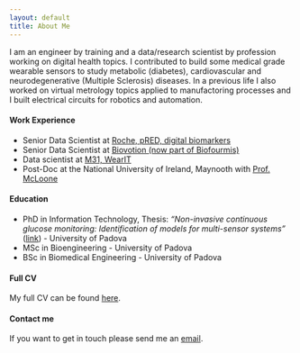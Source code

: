 ```yaml
---
layout: default
title: About Me
---
```


I am an engineer by training and a data/research scientist by profession working on digital health topics. I contributed to build some medical grade wearable sensors to study metabolic (diabetes), cardiovascular and neurodegenerative (Multiple Sclerosis) diseases. In a previous life I also worked on virtual metrology topics applied to manufactoring processes and I built electrical circuits for robotics and automation.

#### Work Experience

- Senior Data Scientist at [Roche, pRED, digital biomarkers](https://www.roche.com/about/priorities/personalised_healthcare/digital-biomarkers.htm)
- Senior Data Scientist at [Biovotion (now part of Biofourmis)](https://www.biofourmis.com/)
- Data scientist at [M31, WearIT](https://www.m31.com/en/portfolio/wearit/)
- Post-Doc at the National University of Ireland, Maynooth with [Prof. McLoone](https://pure.qub.ac.uk/en/persons/se%C3%A1n-mcloone)


#### Education
- PhD in Information Technology, Thesis: _“Non-invasive continuous glucose monitoring: Identification of models for multi-sensor systems”_ ([link](http://paduaresearch.cab.unipd.it/5684/)) - University of Padova
- MSc in Bioengineering - University of Padova
- BSc in Biomedical Engineering - University of Padova

#### Full CV

My full CV can be found [here](Mattia_Zanon_CV_.pdf).

#### Contact me

If you want to get in touch please send me an [email](mailto:zanon.mattia@gmail.com).